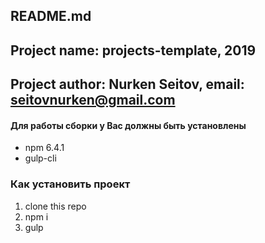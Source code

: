 README.md 
---------------------------------------------
## Project name: projects-template, 2019
## Project author: Nurken Seitov, email: seitovnurken@gmail.com

#### Для работы сборки у Вас должны быть установлены
* npm 6.4.1
* gulp-cli

### Как установить проект
1. clone this repo
2. npm i
3. gulp
